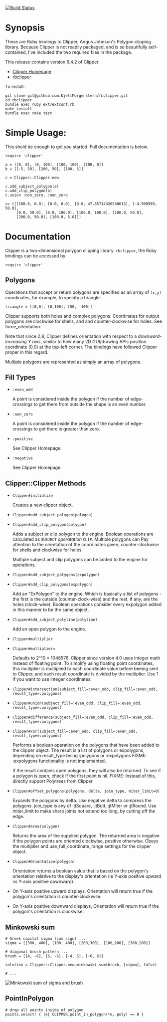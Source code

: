 [![Build Status](https://travis-ci.org/KjellMorgenstern/rbclipper.svg?branch=master)](https://travis-ci.org/KjellMorgenstern/rbclipper)

Synopsis
==========
These are Ruby bindings to Clipper, Angus Johnson's Polygon clipping
library. Because Clipper is not readily packaged, and is so beautifully
self-contained, I've included the two required files in the package.

This release contains version 6.4.2 of Clipper.

* [Clipper Homepage](http://angusj.com/delphi/clipper.php)
* [rbclipper](http://github.com/mieko/rbclipper)

To install:

    git clone git@github.com:KjellMorgenstern/rbclipper.git
    cd rbclipper
    bundle exec ruby ext/extconf.rb
    make install
    bundle exec rake test


Simple Usage:
===========
This shold be enough to get you started.  Full documentation is below.

    require 'clipper'

    a = [[0, 0], [0, 100], [100, 100], [100, 0]]
    b = [[-5, 50], [200, 50], [100, 5]]

    c = Clipper::Clipper.new

    c.add_subject_polygon(a)
    c.add_clip_polygon(b)
    c.union :non_zero, :non_zero

    => [[[100.0, 0.0], [0.0, 0.0], [0.0, 47.85714326530613], [-4.999999, 50.0],
         [0.0, 50.0], [0.0, 100.0], [100.0, 100.0], [100.0, 50.0],
         [200.0, 50.0], [100.0, 5.0]]]

Documentation
================

Clipper is a two-dimensional polygon clipping library.  `rbclipper`, the Ruby
bindings can be accessed by:

    require 'clipper'


Polygons
--------
Operations that accept or return polygons are specified as an array of `[x,y]`
coordinates, for example, to specify a triangle:

    triangle = [[0,0], [0,100], [50, -100]]

Clipper supports both holes and complex polygons.  Coordinates for output
polygons are clockwise for shells, and and counter-clockwise for holes.
See force_orientation.

Note that since 2.8, Clipper defines orientation with respect to a
_downward-increasing Y axis_, similar to how many 2D GUI/drawing APIs position
coordinate (0,0) at the top-left corner.  The bindings have followed Clipper
proper in this regard.

Multiple polygons are represented as simply an array of polygons.

Fill Types
-----------
  * `:even_odd`

    A point is considered inside the polygon if the number of edge-crossings to
    get there from outside the shape is an even number.

  * `:non_zero`

    A point is considered inside the polygon if the number of edge-crossings to
    get there is greater than zero.

  * `:positive`

    See Clipper Homepage.

  * `:negative`

    See Clipper Homepage.



Clipper::Clipper Methods
-------

* `Clipper#initialize`

   Creates a new clipper object.

* `Clipper#add_subject_polygon(polygon)`

* `Clipper#add_clip_polygon(polygon)`

  Adds a subject or clip polygon to the engine.  Boolean operations are
  calculated as `SUBJECT` *operatation* `CLIP`.  Multiple polygons can Pay attention
  to the orientation of the coordinates given; counter-clockwise for shells and
  clockwise for holes.

  Multiple subject and clip polygons can be added to the engine for operations.

* `Clipper#add_subject_polygons(expolygon)`

* `Clipper#add_clip_polygons(expolygon)`

  Add an "ExPolygon" to the engine.  Which is basically a list of polygons - the first is the
  outside (counter-clock-wise) and the rest, if any, are the holes (clock-wise).
  Boolean operations consider every expolygon added in this manner to be the same object.

* `Clipper#add_subject_polyline(polyline)`

  Add an open polygon to the engine.


* `Clipper#multiplier`

* `Clipper#multiplier=`

  Defaults to 2^10 = 1048576. Clipper since version 4.0 uses integer math instead of floating point.
  To simplify using floating point coordinates, this multiplier is multiplied to each coordinate value
  before beeing sent to Clipper, and each result coordinate is divided by the multiplier. Use 1 if you
  want to use integer coordinates.

* `Clipper#intersection(subject_fill=:even_odd, clip_fill=:even_odd, result_type=:polygons)`

* `Clipper#union(subject_fill=:even_odd, clip_fill=:even_odd, result_type=:polygons)`

* `Clipper#difference(subject_fill=:even_odd, clip_fill=:even_odd, result_type=:polygons)`

* `Clipper#xor(subject_fill=:even_odd, clip_fill=:even_odd, result_type=:polygons)`

   Performs a boolean operation on the polygons that have been added to the
   clipper object.  The result is a list of polygons or expolygons, depending on result_type being :polygons or :expolygons
   FIXME: :expolygons functionality is not implemented.

   If the result contains open polygons, they will also be returned. To see if a polygon is open, check if the first point is nil.
   FIXME: Instead of this, directly support Polytrees from Clipper

* `Clipper#offset_polygons(polygons, delta, join_type, miter_limit=0)`

  Expands the polygons by delta. Use negative delta to compress the polygons. join_type is any of :jtSquare, :jtButt, :jtMiter or :jtRound.
  Use miter_limit to make sharp joints not extend too long, by cutting off the edge.

* `Clipper#area(polygon)`

  Returns the area of the supplied polygon. The returned area is negative if the polygon points are oriented clockwise, positive otherwise. Obeys the multiplier and use_full_coordinate_range settings for the clipper object.

* `Clipper#Orientation(polygon)`

  Orientation returns a boolean value that is based on the polygon's orientation relative to the display's orientation (ie Y-axis positive upward vs Y-axis positive downward).

* On Y-axis positive upward displays, Orientation will return true if the polygon's orientation is counter-clockwise.
* On Y-axis positive downward displays, Orientation will return true if the polygon's orientation is clockwise.

Minkowski sum
-------------

    # Greek capital sigma (sum sign) ...
    sigma = [[300, 400], [100, 400], [200,300], [100,200], [300,200]]

    # diagonal brush pattern ...
    brush = [[4, -6], [6, -6], [-4, 6], [-6, 6]]

    solution = Clipper::Clipper.new.minkowski_sum(brush, [sigma], false)

    # ...

![Minkowski sum of sigma and brush](minkowski_sum.svg)

PointInPolygon
--------------

    # drop all points inside of polygon
    points.select! { |e| CLIPPER.point_in_polygon(*e, poly) == 0 }
